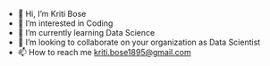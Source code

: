 - 👋 Hi, I’m Kriti Bose
- 👀 I’m interested in Coding
- 🌱 I’m currently learning Data Science
- 💞️ I’m looking to collaborate on your organization as Data Scientist
- 📫 How to reach me kriti.bose1895@gmail.com

<!---
Kriti1895/Kriti1895 is a ✨ special ✨ repository because its `README.md` (this file) appears on your GitHub profile.
You can click the Preview link to take a look at your changes.
--->

